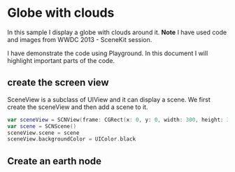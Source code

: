 # Globe with clouds
In this sample I display a globe with clouds around it.
**Note** I have used code and images from WWDC 2013 - SceneKit session.

I have demonstrate the code using Playground. In this document I will highlight important parts of the code.

## create the screen view
SceneView is a subclass of UIView and it can display a scene. We first create the sceneView and then add a scene to it.
```swift
var sceneView = SCNView(frame: CGRect(x: 0, y: 0, width: 300, height: 300))
var scene = SCNScene()
sceneView.scene = scene
sceneView.backgroundColor = UIColor.black
```

## Create an earth node
